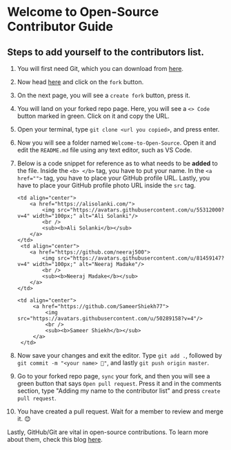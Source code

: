 # Welcome to Open-Source Contributor Guide

## Steps to add yourself to the contributors list.

1. You will first need Git, which you can download from [here](https://git-scm.com/downloads).

2. Now head [here](https://github.com/alisolanki/Welcome-to-Open-Source) and click on the `fork` button.

3. On the next page, you will see a `create fork` button, press it.

4. You will land on your forked repo page. Here, you will see a `<> Code` button marked in green. Click on it and copy the URL.

5. Open your terminal, type `git clone <url you copied>`, and press enter.

6. Now you will see a folder named `Welcome-to-Open-Source`. Open it and edit the `README.md` file using any text editor, such as VS Code.

7. Below is a code snippet for reference as to what needs to be **added** to the file. Inside the `<b> </b>` tag, you have to put your name. In the `<a href="">` tag, you have to place your GitHub profile URL. Lastly, you have to place your GitHub profile photo URL inside the `src` tag.

   ```
   <td align="center">
       <a href="https://alisolanki.com/">
           <img src="https://avatars.githubusercontent.com/u/55312000?v=4" width="100px;" alt="Ali Solanki"/>
           <br />
           <sub><b>Ali Solanki</b></sub>
       </a>
   </td>
    <td align="center">
       <a href="https://github.com/neeraj500">
           <img src="https://avatars.githubusercontent.com/u/81459147?v=4" width="100px;" alt="Neeraj Madake"/>
           <br />
           <sub><b>Neeraj Madake</b></sub>
       </a>
   </td>

   <td align="center">
        <a href="https://github.com/SameerShiekh77">
            <img src="https://avatars.githubusercontent.com/u/50289158?v=4"/>
            <br />
            <sub><b>Sameer Shiekh</b></sub>
        </a>
    </td>
   ```

8. Now save your changes and exit the editor. Type `git add .`, followed by `git commit -m "<your name> 🍉"`, and lastly `git push origin master`.

9. Go to your forked repo page, `sync` your fork, and then you will see a green button that says `Open pull request`. Press it and in the comments section, type "Adding my name to the contributor list" and press `create pull request`.

10. You have created a pull request. Wait for a member to review and merge it. 😊

Lastly, GitHub/Git are vital in open-source contributions. To learn more about them, check this blog [here](https://dragon2002.hashnode.dev/git-and-github-must-know-guide#heading-setting-up-github).
